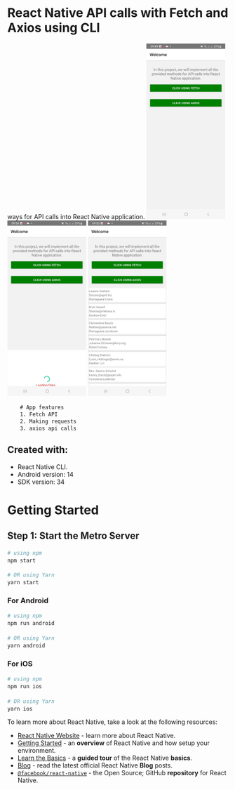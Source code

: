 # React Native API calls with Fetch and Axios using CLI



ways for API calls into React Native application.
<img src = "src/screenshots/Screenshot_20240313_094955_apicallreactnative.jpg" height="400">
<img src = "src/screenshots/Screenshot_20240313_095014_apicallreactnative.jpg" height="400">
<img src = "src/screenshots/Screenshot_20240313_095020_apicallreactnative.jpg" height="400">




    	# App features
    	1. Fetch API
    	2. Making requests
    	3. axios api calls



## Created with:

- React Native CLI.
- Android version: 14
- SDK version: 34

# Getting Started

## Step 1: Start the Metro Server


```bash
# using npm
npm start

# OR using Yarn
yarn start
```

### For Android

```bash
# using npm
npm run android

# OR using Yarn
yarn android
```

### For iOS

```bash
# using npm
npm run ios

# OR using Yarn
yarn ios
```


To learn more about React Native, take a look at the following resources:

- [React Native Website](https://reactnative.dev) - learn more about React Native.
- [Getting Started](https://reactnative.dev/docs/environment-setup) - an **overview** of React Native and how setup your environment.
- [Learn the Basics](https://reactnative.dev/docs/getting-started) - a **guided tour** of the React Native **basics**.
- [Blog](https://reactnative.dev/blog) - read the latest official React Native **Blog** posts.
- [`@facebook/react-native`](https://github.com/facebook/react-native) - the Open Source; GitHub **repository** for React Native.
